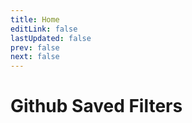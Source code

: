 ```yaml
---
title: Home
editLink: false
lastUpdated: false
prev: false
next: false
---
```


<h1 id="main-title">Github Saved Filters</h1>

<VisualNav/>
